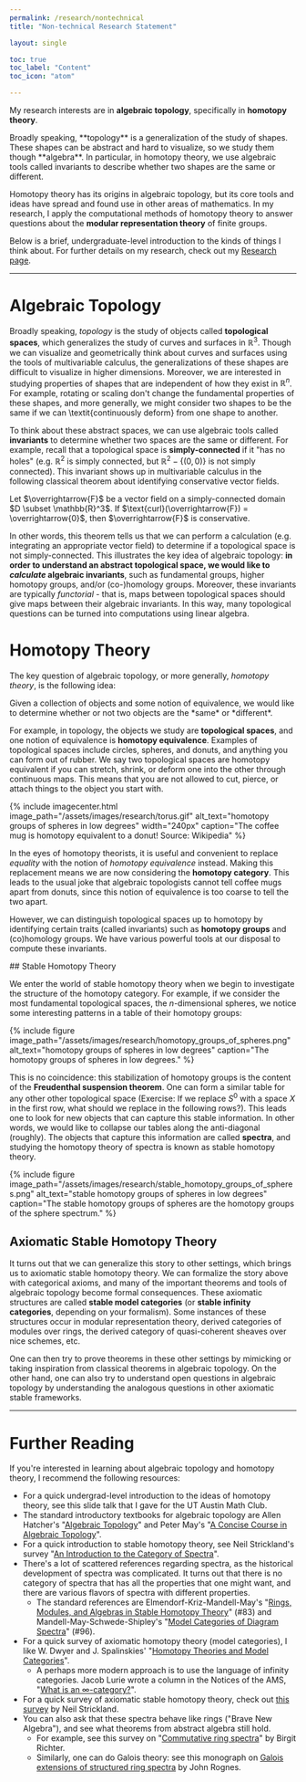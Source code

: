 ```yaml
---
permalink: /research/nontechnical
title: "Non-technical Research Statement"

layout: single

toc: true
toc_label: "Content"
toc_icon: "atom"

---
```


My research interests are in **algebraic topology**, specifically in **homotopy theory**. 

<div class="standout" markdown="1">
Broadly speaking, **topology** is a generalization of the study of shapes. These shapes can be abstract and hard to visualize, so we study them though **algebra**. In particular, in homotopy theory, we use algebraic tools called invariants to describe whether two shapes are the same or different.

Homotopy theory has its origins in algebraic topology, but its core tools and ideas have spread and found use in other areas of mathematics. In my research, I apply the computational methods of homotopy theory to answer questions about the **modular representation theory** of finite groups.

Below is a brief, undergraduate-level introduction to the kinds of things I think about. For further details on my research, check out my [Research page](/research).
</div>

<!--end_excerpt-->

<hr>

# Algebraic Topology

Broadly speaking, *topology* is the study of objects called **topological spaces**, which generalizes the study of curves and surfaces in $\mathbb{R}^3$.  Though we can visualize and geometrically think about curves and surfaces using the tools of multivariable calculus, the generalizations of these shapes are difficult to visualize in higher dimensions. Moreover, we are interested in studying properties of shapes that are independent of how they exist in $\mathbb{R}^n$.  For example, rotating or scaling don't change the fundamental properties of these shapes, and more generally, we might consider two shapes to be the same if we can \textit{continuously deform} from one shape to another.

To think about these abstract spaces, we can use algebraic tools called **invariants** to determine whether two spaces are the same or different.  For example, recall that a topological space is **simply-connected** if it "has no holes" (e.g. $\mathbb{R}^2$ is simply connected, but $\mathbb{R}^2-\{(0,0)\}$ is not simply connected).  This invariant shows up in multivariable calculus in the following classical theorem about identifying conservative vector fields.

<div class="standout" markdown="1">
Let $\overrightarrow{F}$ be a vector field on a simply-connected domain $D \subset \mathbb{R}^3$. If $\text{curl}(\overrightarrow{F}) = \overrightarrow{0}$, then $\overrightarrow{F}$ is conservative.
</div>


In other words, this theorem tells us that we can perform a calculation (e.g. integrating an appropriate vector field) to determine if a topological space is not simply-connected.  This illustrates the key idea of algebraic topology: **in order to understand an abstract topological space, we would like to *calculate* algebraic invariants**, such as fundamental groups, higher homotopy groups, and/or (co-)homology groups. Moreover, these invariants are typically *functorial* - that is, maps between topological spaces should give maps between their algebraic invariants.  In this way, many topological questions can be turned into computations using linear algebra.

# Homotopy Theory

The key question of algebraic topology, or more generally, *homotopy theory*, is the following idea: 

<div class="standout" markdown="1">
Given a collection of objects and some notion of equivalence, we would like to determine whether or not two objects are the *same* or *different*. 
</div>

For example, in topology, the objects we study are **topological spaces**, and one notion of equivalence is **homotopy equivalence**. Examples of topological spaces include circles, spheres, and donuts, and anything you can form out of rubber. We say two topological spaces are homotopy equivalent if you can stretch, shrink, or deform one into the other through continuous maps. This means that you are not allowed to cut, pierce, or attach things to the object you start with.


{% include imagecenter.html image_path="/assets/images/research/torus.gif" alt_text="homotopy groups of spheres in low degrees" width="240px" caption="The coffee mug is homotopy equivalent to a donut! Source: Wikipedia" %}

In the eyes of homotopy theorists, it is useful and convenient to replace *equality* with the notion of *homotopy equivalence* instead. Making this replacement means we are now considering the **homotopy category**. This leads to the usual joke that algebraic topologists cannot tell coffee mugs apart from donuts, since this notion of equivalence is too coarse to tell the two apart.

However, we can distinguish topological spaces up to homotopy by identifying certain traits (called invariants) such as **homotopy groups** and (co)homology groups. We have various powerful tools at our disposal to compute these invariants.



<div class="standout" markdown="1">
## Stable Homotopy Theory

We enter the world of stable homotopy theory when we begin to investigate the structure of the homotopy category. For example, if we consider the most fundamental topological spaces, the $n$-dimensional spheres, we notice some interesting patterns in a table of their homotopy groups:

{% include figure image_path="/assets/images/research/homotopy_groups_of_spheres.png" alt_text="homotopy groups of spheres in low degrees" caption="The homotopy groups of spheres in low degrees." %}

This is no coincidence: this stabilization of homotopy groups is the content of the **Freudenthal suspension theorem**. One can form a similar table for any other other topological space (Exercise: If we replace $S^0$ with a space $X$ in the first row, what should we replace in the following rows?). This leads one to look for new objects that can capture this stable information. In other words, we would like to collapse our tables along the anti-diagonal (roughly). The objects that capture this information are called **spectra**, and studying the homotopy theory of spectra is known as stable homotopy theory.

{% include figure image_path="/assets/images/research/stable_homotopy_groups_of_spheres.png" alt_text="stable homotopy groups of spheres in low degrees" caption="The stable homotopy groups of spheres are the homotopy groups of the sphere spectrum." %}
</div>

## Axiomatic Stable Homotopy Theory

It turns out that we can generalize this story to other settings, which brings us to axiomatic stable homotopy theory. We can formalize the story above with categorical axioms, and many of the important theorems and tools of algebraic topology become formal consequences. These axiomatic structures are called **stable model categories** (or **stable infinity categories**, depending on your formalism). Some instances of these structures occur in modular representation theory, derived categories of modules over rings, the derived category of quasi-coherent sheaves over nice schemes, etc.

One can then try to prove theorems in these other settings by mimicking or taking inspiration from classical theorems in algebraic topology. On the other hand, one can also try to understand open questions in algebraic topology by understanding the analogous questions in other axiomatic stable frameworks.

<hr>

<div class="standout" markdown="1">

# Further Reading

If you're interested in learning about algebraic topology and homotopy theory, I recommend the following resources:

* For a quick undergrad-level introduction to the ideas of homotopy theory, see this slide talk that I gave for the UT Austin Math Club.
* The standard introductory textbooks for algebraic topology are Allen Hatcher's "[Algebraic Topology](https://www.math.cornell.edu/~hatcher/AT/ATpage.html)" and Peter May's "[A Concise Course in Algebraic Topology](https://www.math.uchicago.edu/~may/CONCISE/ConciseRevised.pdf)".
* For a quick introduction to stable homotopy theory, see Neil Strickland's survey "[An Introduction to the Category of Spectra](https://strickland1.org/research/stableintro.pdf)".
* There's a lot of scattered references regarding spectra, as the historical development of spectra was complicated. It turns out that there is no category of spectra that has all the properties that one might want, and there are various flavors of spectra with different properties. 
	* The standard references are Elmendorf-Kriz-Mandell-May's "[Rings, Modules, and Algebras in Stable Homotopy Theory](http://www.math.uchicago.edu/~may/PAPERSMaster.html)" (#83) and Mandell-May-Schwede-Shipley's "[Model Categories of Diagram Spectra](http://www.math.uchicago.edu/~may/PAPERSMaster.html)" (#96).
* For a quick survey of axiomatic homotopy theory (model categories), I like W. Dwyer and J. Spalinskies' "[Homotopy Theories and Model Categories](https://math.jhu.edu/~eriehl/616-s16/DwyerSpalinski.pdf)".
	* A perhaps more modern approach is to use the language of infinity categories. Jacob Lurie wrote a column in the Notices of the AMS, "[What is an ∞-category?](http://www.ams.org/notices/200808/tx080800949p.pdf)".
* For a quick survey of axiomatic stable homotopy theory, check out [this survey](https://arxiv.org/abs/math/0307143) by Neil Strickland.
* You can also ask that these spectra behave like rings ("Brave New Algebra"), and see what theorems from abstract algebra still hold.  
	* For example, see this survey on "[Commutative ring spectra](https://arxiv.org/abs/1710.02328)" by Birgit Richter.
	* Similarly, one can do Galois theory: see this monograph on [Galois extensions of structured ring spectra](https://arxiv.org/abs/math/0502183) by John Rognes.
	
</div>